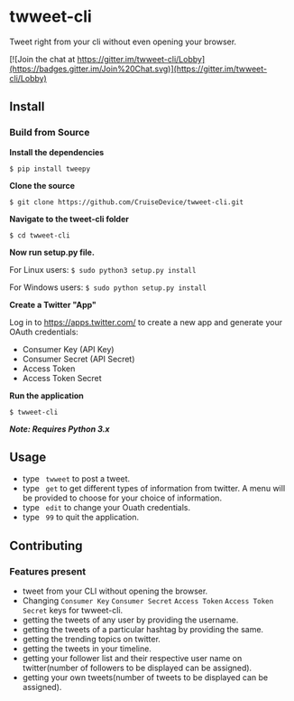 # twweet-cli
Tweet right from your cli without even opening your browser.

[![Join the chat at https://gitter.im/twweet-cli/Lobby](https://badges.gitter.im/Join%20Chat.svg)](https://gitter.im/twweet-cli/Lobby)

<!-- [![Build Status](https://travis-ci.org/CruiseDevice/twweet-cli.svg?branch=master)](https://travis-ci.org/CruiseDevice/twweet-cli) -->

## Install

### Build from Source

**Install the dependencies**

`$ pip install tweepy`

**Clone the source**

`$ git clone https://github.com/CruiseDevice/twweet-cli.git`

**Navigate to the tweet-cli folder**

`$ cd twweet-cli`

**Now run setup.py file.**

For Linux users:
`$ sudo python3 setup.py install`

For Windows users:
`$ sudo python setup.py install`

**Create a Twitter "App"**

Log in to https://apps.twitter.com/ to create a new app and generate your OAuth credentials:

* Consumer Key (API Key)
* Consumer Secret (API Secret)
* Access Token
* Access Token Secret

**Run the application**

`$ twweet-cli`

**_Note: Requires Python 3.x_**

## Usage

* type ` twweet` to post a tweet.
* type ` get` to get different types of information from twitter. A menu will be provided to choose for your choice of             information.
* type ` edit` to change your Ouath credentials.
* type ` 99` to quit the application. 


## Contributing

### Features present

* tweet from your CLI without opening the browser.
* Changing `Consumer Key`  `Consumer Secret`  `Access Token`  `Access Token Secret` keys for twweet-cli. 
* getting the tweets of any user by providing the username.
* getting the tweets of a particular hashtag by providing the same.
* getting the trending topics on twitter. 
* getting the tweets in your timeline.
* getting your follower list and their respective user name on twitter(number of followers to be displayed can be assigned).
* getting your own tweets(number of tweets to be displayed can be assigned).
